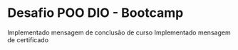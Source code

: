 # Desafio POO DIO - Bootcamp

Implementado mensagem de conclusão de curso
Implementado mensagem de certificado
